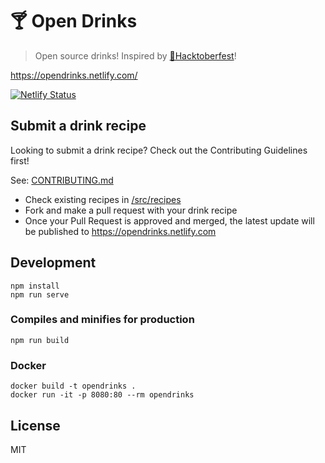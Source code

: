 # 🍸 Open Drinks
> Open source drinks! Inspired by [🎃Hacktoberfest](https://hacktoberfest.digitalocean.com/)!

https://opendrinks.netlify.com/

[![Netlify Status](https://api.netlify.com/api/v1/badges/942bef4f-2873-4e49-91c6-c92373a4473e/deploy-status)](https://opendrinks.netlify.com)

## Submit a drink recipe
Looking to submit a drink recipe? Check out the Contributing Guidelines first!

See: [CONTRIBUTING.md](CONTRIBUTING.md)

* Check existing recipes in [/src/recipes](/src/recipes)
* Fork and make a pull request with your drink recipe
* Once your Pull Request is approved and merged, the latest update will be published to https://opendrinks.netlify.com

## Development
```
npm install
npm run serve
```

### Compiles and minifies for production
```
npm run build
```

### Docker
```
docker build -t opendrinks .
docker run -it -p 8080:80 --rm opendrinks
```

## License
MIT
